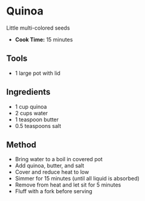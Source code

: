# Quinoa

Little multi-colored seeds

- **Cook Time:** 15 minutes

## Tools

- 1 large pot with lid

## Ingredients

- 1 cup quinoa
- 2 cups water
- 1 teaspoon butter
- 0.5 teaspoons salt

## Method

- Bring water to a boil in covered pot
- Add quinoa, butter, and salt
- Cover and reduce heat to low
- Simmer for 15 minutes (until all liquid is absorbed)
- Remove from heat and let sit for 5 minutes
- Fluff with a fork before serving
